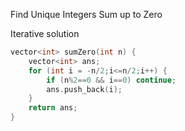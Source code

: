 Find Unique Integers Sum up to Zero

Iterative solution

```c++
vector<int> sumZero(int n) {
    vector<int> ans;
    for (int i = -n/2;i<=n/2;i++) {
        if (n%2==0 && i==0) continue;
        ans.push_back(i);
    }
    return ans;
}
```